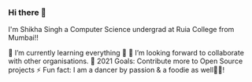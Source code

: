 ### Hi there 👋

I'm Shikha Singh a Computer Science undergrad at Ruia College from Mumbai!!

🌱 I’m currently learning everything 🤣
👯 I’m looking forward to collaborate with other organisations.
🚀 2021 Goals: Contribute more to Open Source projects
⚡ Fun fact: I am a dancer by passion & a foodie as well🍕😂!

